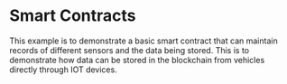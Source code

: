 # Smart Contracts

This example is to demonstrate a basic smart contract that can maintain records of different sensors and the data being stored. This is to demonstrate how data can be stored in the blockchain from vehicles directly through IOT devices.

